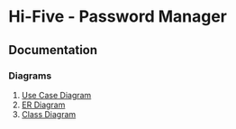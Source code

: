 # Hi-Five - Password Manager

## Documentation

### Diagrams

1. [Use Case Diagram](./docs/use-case-diagram.pdf)
2. [ER Diagram](./docs/er-diagram.pdf)
3. [Class Diagram](./class-diagram.pdf)
